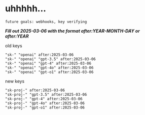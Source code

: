 # uhhhhh...

`future goals: webhooks, key verifying`



***Fill out 2025-03-06 with the format after:YEAR-MONTH-DAY or after:YEAR***

old keys
```
"sk-" "openai" after:2025-03-06
"sk-" "openai" "gpt-3.5" after:2025-03-06
"sk-" "openai" "gpt-4" after:2025-03-06
"sk-" "openai" "gpt-4o" after:2025-03-06
"sk-" "openai" "gpt-o1" after:2025-03-06
```

new keys
```
"sk-proj-" after:2025-03-06
"sk-proj-" "gpt-3.5" after:2025-03-06
"sk-proj-" "gpt-4" after:2025-03-06
"sk-proj-" "gpt-4o" after:2025-03-06
"sk-proj-" "gpt-o1" after:2025-03-06
```
